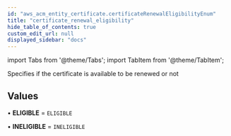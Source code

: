```yaml
---
id: "aws_acm_entity_certificate.certificateRenewalEligibilityEnum"
title: "certificate_renewal_eligibility"
hide_table_of_contents: true
custom_edit_url: null
displayed_sidebar: "docs"
---
```


import Tabs from '@theme/Tabs';
import TabItem from '@theme/TabItem';

Specifies if the certificate is available to be renewed or not

## Values

• **ELIGIBLE** = `ELIGIBLE`

• **INELIGIBLE** = `INELIGIBLE`
